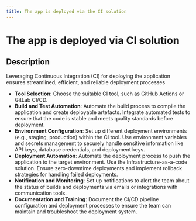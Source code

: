 ```yaml
---
title: The app is deployed via the CI solution
---
```


# The app is deployed via CI solution

## Description
Leveraging Continuous Integration (CI) for deploying the application ensures streamlined, efficient, and reliable deployment processes

- **Tool Selection**: Choose the suitable CI tool, such as GitHub Actions or GitLab CI/CD.
- **Build and Test Automation**: Automate the build process to compile the application and create deployable artefacts. Integrate automated tests to ensure that the code is stable and meets quality standards before deployment.
- **Environment Configuration**: Set up different deployment environments (e.g., staging, production) within the CI tool. Use environment variables and secrets management to securely handle sensitive information like API keys, database credentials, and deployment keys.
- **Deployment Automation**: Automate the deployment process to push the application to the target environment. Use the Infrastructure-as-a-code solution. Ensure zero-downtime deployments and implement rollback strategies for handling failed deployments.
- **Notification and Monitoring**: Set up notifications to alert the team about the status of builds and deployments via emails or integrations with communication tools.
- **Documentation and Training**: Document the CI/CD pipeline configuration and deployment processes to ensure the team can maintain and troubleshoot the deployment system.
